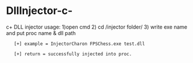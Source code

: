 # DllInjector-c-
c+ DLL injector 
usage: 1)open cmd
       2) cd /injector folder/
       3) write exe name and put proc name & dll path
       
       [+] example = InjectorCharon FPSChess.exe test.dll
       
       [+] return = successfully injected into proc.
